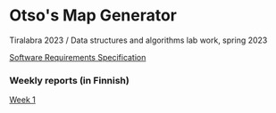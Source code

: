 # Otso's Map Generator
Tiralabra 2023 / Data structures and algorithms lab work, spring 2023


[Software Requirements Specification](https://github.com/otsohelos/mapgenerator/blob/main/srs.md)

### Weekly reports (in Finnish)
[Week 1](https://github.com/otsohelos/mapgenerator/blob/main/viikkoraportit/viikko1.md)
